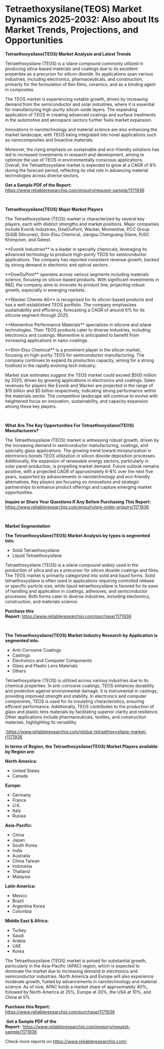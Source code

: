 <p><h1>Tetraethoxysilane(TEOS) Market Dynamics 2025-2032: Also about Its Market Trends, Projections, and Opportunities</h1></p><p><strong>Tetraethoxysilane(TEOS) Market Analysis and Latest Trends</strong></p>
<p><p>Tetraethoxysilane (TEOS) is a silane compound commonly utilized in producing silica-based materials and coatings due to its excellent properties as a precursor for silicon dioxide. Its applications span various industries, including electronics, pharmaceuticals, and construction, primarily for the formulation of thin films, ceramics, and as a binding agent in composites.</p><p>The TEOS market is experiencing notable growth, driven by increasing demand from the semiconductor and solar industries, where it is essential for manufacturing high-purity silicon oxide layers. The expanding application of TEOS in creating advanced coatings and surface treatments in the automotive and aerospace sectors further fuels market expansion. </p><p>Innovations in nanotechnology and material science are also enhancing the market landscape, with TEOS being integrated into novel applications such as nanocomposites and bioactive materials. </p><p>Moreover, the rising emphasis on sustainable and eco-friendly solutions has led to increased investments in research and development, aiming to optimize the use of TEOS in environmentally conscious applications. Overall, the Tetraethoxysilane market is expected to grow at a CAGR of 8% during the forecast period, reflecting its vital role in advancing material technologies across diverse sectors.</p></p>
<p><strong>Get a Sample PDF of the Report:&nbsp;</strong> <a href="https://www.reliableresearchiq.com/enquiry/request-sample/1171936?utm_campaign=2947&utm_medium=2&utm_source=Github&utm_content=ia&utm_term=03042025&utm_id=tetraethoxysilaneteos">https://www.reliableresearchiq.com/enquiry/request-sample/1171936</a></p>
<p>&nbsp;</p>
<p><strong>Tetraethoxysilane(TEOS) Major Market Players</strong></p>
<p><p>The Tetraethoxysilane (TEOS) market is characterized by several key players, each with distinct strengths and market positions. Major companies include Evonik Industries, DowDuPont, Wacker, Momentive, PCC Group (SiSiB Silicones), Shin-Etsu Chemical, Jiangsu Chenguang Silane, PJSC Khimprom, and Gelest.</p><p>**Evonik Industries** is a leader in specialty chemicals, leveraging its advanced technology to produce high-purity TEOS for semiconductor applications. The company has reported consistent revenue growth, backed by strong demand in electronic and optical sectors.</p><p>**DowDuPont** operates across various segments including materials science, focusing on silicon-based products. With significant investments in R&D, the company aims to innovate its product line, projecting robust growth, especially in emerging markets.</p><p>**Wacker Chemie AG** is recognized for its silicon-based products and has a well-established TEOS portfolio. The company emphasizes sustainability and efficiency, forecasting a CAGR of around 6% for its silicone segment through 2025.</p><p>**Momentive Performance Materials** specializes in silicone and silane technologies. Their TEOS products cater to diverse industries, including electronics and coatings. Momentive is anticipated to benefit from increasing applications in nano-coatings.</p><p>**Shin-Etsu Chemical** is a prominent player in the silicon market, focusing on high-purity TEOS for semiconductor manufacturing. The company continues to expand its production capacity, aiming for a strong foothold in the rapidly evolving tech industry.</p><p>Market size estimates suggest the TEOS market could exceed $500 million by 2025, driven by growing applications in electronics and coatings. Sales revenues for players like Evonik and Wacker are projected in the range of $15 billion and $5 billion respectively, indicating strong performance within the materials sector. The competitive landscape will continue to evolve with heightened focus on innovation, sustainability, and capacity expansion among these key players.</p></p>
<p>&nbsp;</p>
<p><strong>What Are The Key Opportunities For Tetraethoxysilane(TEOS) Manufacturers?</strong></p>
<p><p>The Tetraethoxysilane (TEOS) market is witnessing robust growth, driven by the increasing demand in semiconductor manufacturing, coatings, and specialty glass applications. The growing trend toward miniaturization in electronics boosts TEOS utilization in silicon dioxide deposition processes. Additionally, the expansion of renewable energy sectors, particularly in solar panel production, is propelling market demand. Future outlook remains positive, with a projected CAGR of approximately 6-8% over the next five years, supported by advancements in nanotechnology and eco-friendly alternatives. Key players are focusing on innovations and strategic partnerships to enhance product offerings and capture emerging market opportunities.</p></p>
<p><strong>Inquire or Share Your Questions If Any Before Purchasing This Report:</strong> <a href="https://www.reliableresearchiq.com/enquiry/pre-order-enquiry/1171936?utm_campaign=2947&utm_medium=2&utm_source=Github&utm_content=ia&utm_term=03042025&utm_id=tetraethoxysilaneteos">https://www.reliableresearchiq.com/enquiry/pre-order-enquiry/1171936</a></p>
<p>&nbsp;</p>
<p><strong>Market Segmentation</strong></p>
<p><strong>The Tetraethoxysilane(TEOS) Market Analysis by types is segmented into:</strong></p>
<p><ul><li>Solid Tetraethoxysilane</li><li>Liquid Tetraethoxysilane</li></ul></p>
<p><p>Tetraethoxysilane (TEOS) is a silane compound widely used in the production of silica and as a precursor for silicon dioxide coatings and films. The TEOS market is primarily categorized into solid and liquid forms. Solid tetraethoxysilane is often used in applications requiring controlled release or specific particle size, while liquid tetraethoxysilane is favored for its ease of handling and application in coatings, adhesives, and semiconductor processes. Both forms cater to diverse industries, including electronics, construction, and materials science.</p></p>
<p><strong>Purchase this Report:&nbsp;</strong><a href="https://www.reliableresearchiq.com/purchase/1171936?utm_campaign=2947&utm_medium=2&utm_source=Github&utm_content=ia&utm_term=03042025&utm_id=tetraethoxysilaneteos">https://www.reliableresearchiq.com/purchase/1171936</a></p>
<p>&nbsp;</p>
<p><strong>The Tetraethoxysilane(TEOS) Market Industry Research by Application is segmented into:</strong></p>
<p><ul><li>Anti-Corrosive Coatings</li><li>Castings</li><li>Electronics and Computer Components</li><li>Glass and Plastic Lens Materials</li><li>Others</li></ul></p>
<p><p>Tetraethoxysilane (TEOS) is utilized across various industries due to its chemical properties. In anti-corrosive coatings, TEOS enhances durability and protection against environmental damage. It is instrumental in castings, providing improved strength and stability. In electronics and computer components, TEOS is used for its insulating characteristics, ensuring efficient performance. Additionally, TEOS contributes to the production of glass and plastic lens materials by facilitating superior clarity and resilience. Other applications include pharmaceuticals, textiles, and construction materials, highlighting its versatility.</p></p>
<p><a href="https://www.reliableresearchiq.com/global-tetraethoxysilane-market-r1171936?utm_campaign=2947&utm_medium=2&utm_source=Github&utm_content=ia&utm_term=03042025&utm_id=tetraethoxysilaneteos">&nbsp;https://www.reliableresearchiq.com/global-tetraethoxysilane-market-r1171936</a></p>
<p><strong>In terms of Region, the Tetraethoxysilane(TEOS) Market Players available by Region are:</strong></p>
<p>
    <p> <strong> North America: </strong>
        <ul>
            <li>United States</li>
            <li>Canada</li>
        </ul>
        </p> 
    <p> <strong> Europe: </strong>
        <ul>
            <li>Germany</li>
            <li>France</li>
            <li>U.K.</li>
            <li>Italy</li>
            <li>Russia</li>
        </ul>
        </p> 
    <p> <strong> Asia-Pacific: </strong>
        <ul>
            <li>China</li>
            <li>Japan</li>
            <li>South Korea</li>
            <li>India</li>
            <li>Australia</li>
            <li>China Taiwan</li>
            <li>Indonesia</li>
            <li>Thailand</li>
            <li>Malaysia</li>
        </ul>
        </p> 
    <p> <strong> Latin America: </strong>
        <ul>
            <li>Mexico</li>
            <li>Brazil</li>
            <li>Argentina Korea</li>
            <li>Colombia</li>
        </ul>
        </p> 
    <p> <strong> Middle East & Africa: </strong>
        <ul>
            <li>Turkey</li>
            <li>Saudi</li>
            <li>Arabia</li>
            <li>UAE</li>
            <li>Korea</li>
        </ul>
    </p>
    </p>
<p><p>The Tetraethoxysilane (TEOS) market is poised for substantial growth, particularly in the Asia-Pacific (APAC) region, which is expected to dominate the market due to increasing demand in electronics and semiconductor industries. North America and Europe will also experience moderate growth, fueled by advancements in nanotechnology and material science. As of now, APAC holds a market share of approximately 40%, followed by North America at 25%, Europe at 20%, the USA at 10%, and China at 5%.</p></p>
<p><strong>Purchase this Report: </strong><a href="https://www.reliableresearchiq.com/purchase/1171936?utm_campaign=2947&utm_medium=2&utm_source=Github&utm_content=ia&utm_term=03042025&utm_id=tetraethoxysilaneteos">https://www.reliableresearchiq.com/purchase/1171936</a></p>
<p>&nbsp;<strong>Get a Sample PDF of the Report:&nbsp;&nbsp;</strong><a href="https://www.reliableresearchiq.com/enquiry/request-sample/1171936?utm_campaign=2947&utm_medium=2&utm_source=Github&utm_content=ia&utm_term=03042025&utm_id=tetraethoxysilaneteos">https://www.reliableresearchiq.com/enquiry/request-sample/1171936</a></p>
<p><strong></strong></p>
<p>Check more reports on <a href="https://www.reliableresearchiq.com/?utm_campaign=2947&utm_medium=2&utm_source=Github&utm_content=ia&utm_term=03042025&utm_id=tetraethoxysilaneteos">https://www.reliableresearchiq.com/</a></p>